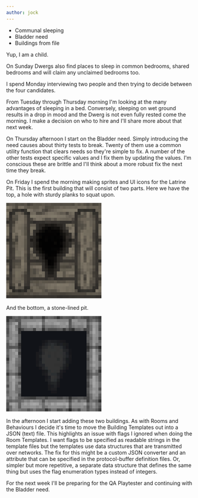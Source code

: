 ```yaml
---
author: jock
---
```

* Communal sleeping
* Bladder need
* Buildings from file

Yup, I am a child.

On Sunday Dwergs also find places to sleep in common bedrooms, shared bedrooms and will claim any unclaimed bedrooms too.

I spend Monday interviewing two people and then trying to decide between the four candidates.

From Tuesday through Thursday morning I'm looking at the many advantages of sleeping in a bed. Conversely, sleeping on wet ground results in a drop in mood and the Dwerg is not even fully rested come the morning. I make a decision on who to hire and I'll share more about that next week.

On Thursday afternoon I start on the Bladder need. Simply introducing the need causes about thirty tests to break. Twenty of them use a common utility function that clears needs so they're simple to fix. A number of the other tests expect specific values and I fix them by updating the values. I'm conscious these are brittle and I'll think about a more robust fix the next time they break.

On Friday I spend the morning making sprites and UI icons for the Latrine Pit. This is the first building that will consist of two parts. Here we have the top, a hole with sturdy planks to squat upon.
 
![Latrine Pit Top](/assets/img/LatrinePitTop.png)

And the bottom, a stone-lined pit.

![Latrine Pit Bottom](/assets/img/LatrinePitBottom.png)
 
In the afternoon I start adding these two buildings. As with Rooms and Behaviours I decide it's time to move the Building Templates out into a JSON (text) file. This highlights an issue with flags I ignored when doing the Room Templates. I want flags to be specified as readable strings in the template files but the templates use data structures that are transmitted over networks. The fix for this might be a custom JSON converter and an attribute that can be specified in the protocol-buffer definition files. Or, simpler but more repetitive, a separate data structure that defines the same thing but uses the flag enumeration types instead of integers.

For the next week I'll be preparing for the QA Playtester and continuing with the Bladder need.
